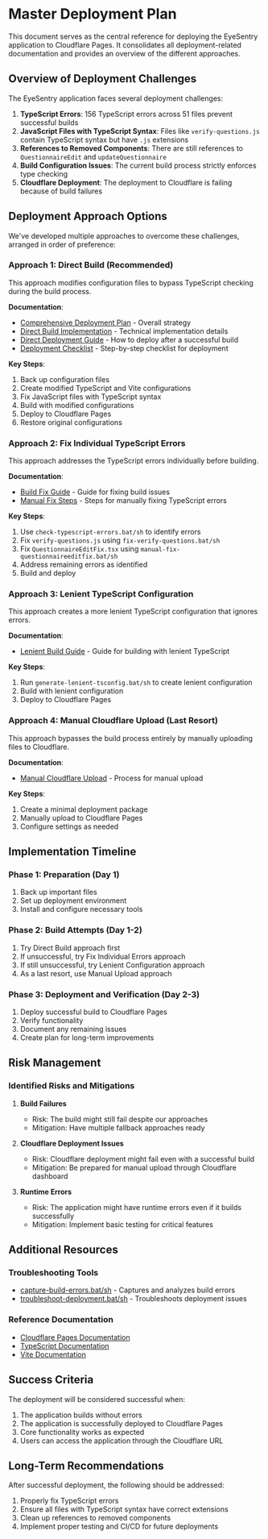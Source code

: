 # Master Deployment Plan

This document serves as the central reference for deploying the EyeSentry application to Cloudflare Pages. It consolidates all deployment-related documentation and provides an overview of the different approaches.

## Overview of Deployment Challenges

The EyeSentry application faces several deployment challenges:

1. **TypeScript Errors**: 156 TypeScript errors across 51 files prevent successful builds
2. **JavaScript Files with TypeScript Syntax**: Files like `verify-questions.js` contain TypeScript syntax but have `.js` extensions
3. **References to Removed Components**: There are still references to `QuestionnaireEdit` and `updateQuestionnaire`
4. **Build Configuration Issues**: The current build process strictly enforces type checking
5. **Cloudflare Deployment**: The deployment to Cloudflare is failing because of build failures

## Deployment Approach Options

We've developed multiple approaches to overcome these challenges, arranged in order of preference:

### Approach 1: Direct Build (Recommended)

This approach modifies configuration files to bypass TypeScript checking during the build process.

**Documentation**:
- [Comprehensive Deployment Plan](./COMPREHENSIVE_DEPLOYMENT_PLAN.md) - Overall strategy
- [Direct Build Implementation](./DIRECT_BUILD_IMPLEMENTATION.md) - Technical implementation details
- [Direct Deployment Guide](./DIRECT_DEPLOYMENT_GUIDE.md) - How to deploy after a successful build
- [Deployment Checklist](./DEPLOYMENT_CHECKLIST.md) - Step-by-step checklist for deployment

**Key Steps**:
1. Back up configuration files
2. Create modified TypeScript and Vite configurations
3. Fix JavaScript files with TypeScript syntax
4. Build with modified configurations
5. Deploy to Cloudflare Pages
6. Restore original configurations

### Approach 2: Fix Individual TypeScript Errors

This approach addresses the TypeScript errors individually before building.

**Documentation**:
- [Build Fix Guide](./BUILD_FIX_GUIDE.md) - Guide for fixing build issues
- [Manual Fix Steps](./manual-fix-steps.md) - Steps for manually fixing TypeScript errors

**Key Steps**:
1. Use `check-typescript-errors.bat/sh` to identify errors
2. Fix `verify-questions.js` using `fix-verify-questions.bat/sh`
3. Fix `QuestionnaireEditFix.tsx` using `manual-fix-questionnaireeditfix.bat/sh`
4. Address remaining errors as identified
5. Build and deploy

### Approach 3: Lenient TypeScript Configuration

This approach creates a more lenient TypeScript configuration that ignores errors.

**Documentation**:
- [Lenient Build Guide](./LENIENT_BUILD_GUIDE.md) - Guide for building with lenient TypeScript

**Key Steps**:
1. Run `generate-lenient-tsconfig.bat/sh` to create lenient configuration
2. Build with lenient configuration
3. Deploy to Cloudflare Pages

### Approach 4: Manual Cloudflare Upload (Last Resort)

This approach bypasses the build process entirely by manually uploading files to Cloudflare.

**Documentation**:
- [Manual Cloudflare Upload](./MANUAL_CLOUDFLARE_UPLOAD.md) - Process for manual upload

**Key Steps**:
1. Create a minimal deployment package
2. Manually upload to Cloudflare Pages
3. Configure settings as needed

## Implementation Timeline

### Phase 1: Preparation (Day 1)

1. Back up important files
2. Set up deployment environment
3. Install and configure necessary tools

### Phase 2: Build Attempts (Day 1-2)

1. Try Direct Build approach first
2. If unsuccessful, try Fix Individual Errors approach
3. If still unsuccessful, try Lenient Configuration approach
4. As a last resort, use Manual Upload approach

### Phase 3: Deployment and Verification (Day 2-3)

1. Deploy successful build to Cloudflare Pages
2. Verify functionality
3. Document any remaining issues
4. Create plan for long-term improvements

## Risk Management

### Identified Risks and Mitigations

1. **Build Failures**
   - Risk: The build might still fail despite our approaches
   - Mitigation: Have multiple fallback approaches ready

2. **Cloudflare Deployment Issues**
   - Risk: Cloudflare deployment might fail even with a successful build
   - Mitigation: Be prepared for manual upload through Cloudflare dashboard

3. **Runtime Errors**
   - Risk: The application might have runtime errors even if it builds successfully
   - Mitigation: Implement basic testing for critical features

## Additional Resources

### Troubleshooting Tools

- [capture-build-errors.bat/sh](./capture-build-errors.bat) - Captures and analyzes build errors
- [troubleshoot-deployment.bat/sh](./troubleshoot-deployment.bat) - Troubleshoots deployment issues

### Reference Documentation

- [Cloudflare Pages Documentation](https://developers.cloudflare.com/pages/)
- [TypeScript Documentation](https://www.typescriptlang.org/docs/)
- [Vite Documentation](https://vitejs.dev/guide/)

## Success Criteria

The deployment will be considered successful when:

1. The application builds without errors
2. The application is successfully deployed to Cloudflare Pages
3. Core functionality works as expected
4. Users can access the application through the Cloudflare URL

## Long-Term Recommendations

After successful deployment, the following should be addressed:

1. Properly fix TypeScript errors
2. Ensure all files with TypeScript syntax have correct extensions
3. Clean up references to removed components
4. Implement proper testing and CI/CD for future deployments